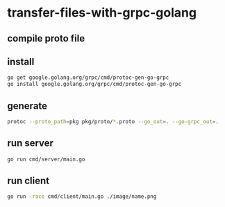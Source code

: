 # transfer-files-with-grpc-golang

## compile proto file

## install

```bash
go get google.golang.org/grpc/cmd/protoc-gen-go-grpc
go install google.golang.org/grpc/cmd/protoc-gen-go-grpc
```

## generate

```bash
protoc --proto_path=pkg pkg/proto/*.proto --go_out=. --go-grpc_out=.
```

## run server

```bash
go run cmd/server/main.go
```

## run client

```bash
go run -race cmd/client/main.go ./image/name.png
```
